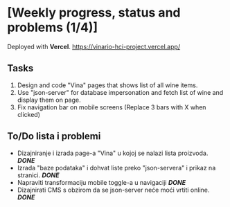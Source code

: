 # [Weekly progress, status and problems (1/4)]

Deployed with **Vercel**.
https://vinario-hci-project.vercel.app/

## Tasks
1. Design and code "Vina" pages that shows list of all wine items.
2. Use "json-server" for database impersonation and fetch list of wine and display them on page.
3. Fix navigation bar on mobile screens (Replace 3 bars with X when clicked)

## To/Do lista i problemi
- Dizajniranje i izrada page-a "Vina" u kojoj se nalazi lista proizvoda. **_DONE_**
- Izrada "baze podataka" i dohvat liste preko "json-servera" i prikaz na stranici. **_DONE_**
- Napraviti transformaciju mobile toggle-a u navigaciji **_DONE_**
- Dizajnirati CMS s obzirom da se json-server neće moći vrtiti online. **_DONE_**
